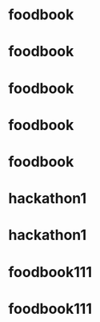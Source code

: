 # foodbook
# foodbook
# foodbook
# foodbook
# foodbook
# hackathon1
# hackathon1
# foodbook111
# foodbook111
